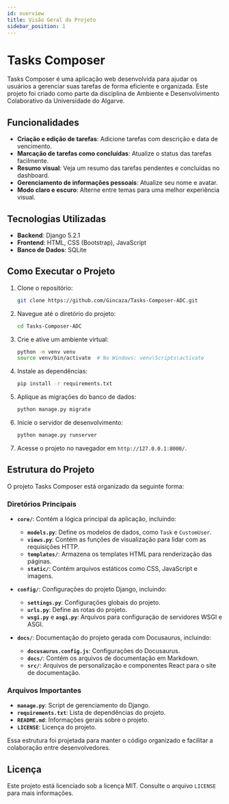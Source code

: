```yaml
---
id: overview
title: Visão Geral do Projeto
sidebar_position: 1
---
```


# Tasks Composer

Tasks Composer é uma aplicação web desenvolvida para ajudar os usuários a gerenciar suas tarefas de forma eficiente e organizada. Este projeto foi criado como parte da disciplina de Ambiente e Desenvolvimento Colaborativo da Universidade do Algarve.

## Funcionalidades

- **Criação e edição de tarefas**: Adicione tarefas com descrição e data de vencimento.
- **Marcação de tarefas como concluídas**: Atualize o status das tarefas facilmente.
- **Resumo visual**: Veja um resumo das tarefas pendentes e concluídas no dashboard.
- **Gerenciamento de informações pessoais**: Atualize seu nome e avatar.
- **Modo claro e escuro**: Alterne entre temas para uma melhor experiência visual.

## Tecnologias Utilizadas

- **Backend**: Django 5.2.1
- **Frontend**: HTML, CSS (Bootstrap), JavaScript
- **Banco de Dados**: SQLite

## Como Executar o Projeto

1. Clone o repositório:
   ```bash
   git clone https://github.com/Gincaza/Tasks-Composer-ADC.git
   ```

2. Navegue até o diretório do projeto:
   ```bash
   cd Tasks-Composer-ADC
   ```

3. Crie e ative um ambiente virtual:
   ```bash
   python -m venv venv
   source venv/bin/activate  # No Windows: venv\Scripts\activate
   ```

4. Instale as dependências:
   ```bash
   pip install -r requirements.txt
   ```

5. Aplique as migrações do banco de dados:
   ```bash
   python manage.py migrate
   ```

6. Inicie o servidor de desenvolvimento:
   ```bash
   python manage.py runserver
   ```

7. Acesse o projeto no navegador em `http://127.0.0.1:8000/`.

## Estrutura do Projeto

O projeto Tasks Composer está organizado da seguinte forma:

### Diretórios Principais

- **`core/`**: Contém a lógica principal da aplicação, incluindo:
  - **`models.py`**: Define os modelos de dados, como `Task` e `CustomUser`.
  - **`views.py`**: Contém as funções de visualização para lidar com as requisições HTTP.
  - **`templates/`**: Armazena os templates HTML para renderização das páginas.
  - **`static/`**: Contém arquivos estáticos como CSS, JavaScript e imagens.

- **`config/`**: Configurações do projeto Django, incluindo:
  - **`settings.py`**: Configurações globais do projeto.
  - **`urls.py`**: Define as rotas do projeto.
  - **`wsgi.py`** e **`asgi.py`**: Arquivos para configuração de servidores WSGI e ASGI.

- **`docs/`**: Documentação do projeto gerada com Docusaurus, incluindo:
  - **`docusaurus.config.js`**: Configurações do Docusaurus.
  - **`docs/`**: Contém os arquivos de documentação em Markdown.
  - **`src/`**: Arquivos de personalização e componentes React para o site de documentação.

### Arquivos Importantes

- **`manage.py`**: Script de gerenciamento do Django.
- **`requirements.txt`**: Lista de dependências do projeto.
- **`README.md`**: Informações gerais sobre o projeto.
- **`LICENSE`**: Licença do projeto.

Essa estrutura foi projetada para manter o código organizado e facilitar a colaboração entre desenvolvedores.

## Licença

Este projeto está licenciado sob a licença MIT. Consulte o arquivo `LICENSE` para mais informações.
